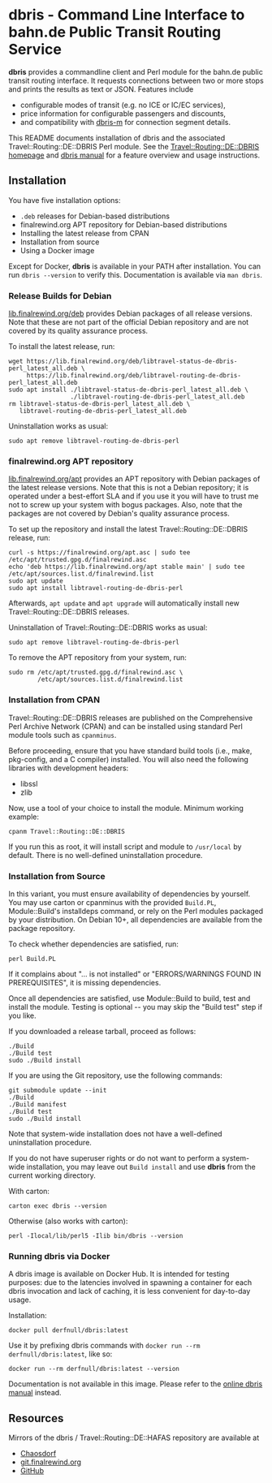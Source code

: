 # dbris - Command Line Interface to bahn.de Public Transit Routing Service

**dbris** provides a commandline client and Perl module for the bahn.de public
transit routing interface. It requests connections between two or more stops
and prints the results as text or JSON. Features include

* configurable modes of transit (e.g. no ICE or IC/EC services),
* price information for configurable passengers and discounts,
* and compatibility with [dbris-m](https://finalrewind.org/projects/Travel-Status-DE-DBRIS) for connection segment details.

This README documents installation of dbris and the associated
Travel::Routing::DE::DBRIS Perl module.  See the [Travel::Routing::DE::DBRIS
homepage](https://finalrewind.org/projects/Travel-Routing-DE-DBRIS) and
[dbris manual](https://man.finalrewind.org/1/dbris) for a feature overview
and usage instructions.

## Installation

You have five installation options:

* `.deb` releases for Debian-based distributions
* finalrewind.org APT repository for Debian-based distributions
* Installing the latest release from CPAN
* Installation from source
* Using a Docker image

Except for Docker, __dbris__ is available in your PATH after installation.
You can run `dbris --version` to verify this. Documentation is available via
`man dbris`.

### Release Builds for Debian

[lib.finalrewind.org/deb](https://lib.finalrewind.org/deb) provides Debian
packages of all release versions. Note that these are not part of the official
Debian repository and are not covered by its quality assurance process.

To install the latest release, run:

```
wget https://lib.finalrewind.org/deb/libtravel-status-de-dbris-perl_latest_all.deb \
     https://lib.finalrewind.org/deb/libtravel-routing-de-dbris-perl_latest_all.deb
sudo apt install ./libtravel-status-de-dbris-perl_latest_all.deb \
                 ./libtravel-routing-de-dbris-perl_latest_all.deb
rm libtravel-status-de-dbris-perl_latest_all.deb \
   libtravel-routing-de-dbris-perl_latest_all.deb
```

Uninstallation works as usual:

```
sudo apt remove libtravel-routing-de-dbris-perl
```

### finalrewind.org APT repository

[lib.finalrewind.org/apt](https://lib.finalrewind.org/apt) provides an APT
repository with Debian packages of the latest release versions. Note that this
is not a Debian repository; it is operated under a best-effort SLA and if you
use it you will have to trust me not to screw up your system with bogus
packages. Also, note that the packages are not covered by Debian's quality
assurance process.

To set up the repository and install the latest Travel::Routing::DE::DBRIS
release, run:

```
curl -s https://finalrewind.org/apt.asc | sudo tee /etc/apt/trusted.gpg.d/finalrewind.asc
echo 'deb https://lib.finalrewind.org/apt stable main' | sudo tee /etc/apt/sources.list.d/finalrewind.list
sudo apt update
sudo apt install libtravel-routing-de-dbris-perl
```

Afterwards, `apt update` and `apt upgrade` will automatically install new
Travel::Routing::DE::DBRIS releases.

Uninstallation of Travel::Routing::DE::DBRIS works as usual:

```
sudo apt remove libtravel-routing-de-dbris-perl
```

To remove the APT repository from your system, run:

```
sudo rm /etc/apt/trusted.gpg.d/finalrewind.asc \
        /etc/apt/sources.list.d/finalrewind.list
```

### Installation from CPAN

Travel::Routing::DE::DBRIS releases are published on the Comprehensive Perl
Archive Network (CPAN) and can be installed using standard Perl module tools
such as `cpanminus`.

Before proceeding, ensure that you have standard build tools (i.e., make,
pkg-config, and a C compiler) installed. You will also need the following
libraries with development headers:

* libssl
* zlib

Now, use a tool of your choice to install the module. Minimum working example:

```
cpanm Travel::Routing::DE::DBRIS
```

If you run this as root, it will install script and module to `/usr/local` by
default. There is no well-defined uninstallation procedure.

### Installation from Source

In this variant, you must ensure availability of dependencies by yourself.
You may use carton or cpanminus with the provided `Build.PL`, Module::Build's
installdeps command, or rely on the Perl modules packaged by your distribution.
On Debian 10+, all dependencies are available from the package repository.

To check whether dependencies are satisfied, run:

```
perl Build.PL
```

If it complains about "... is not installed" or "ERRORS/WARNINGS FOUND IN
PREREQUISITES", it is missing dependencies.

Once all dependencies are satisfied, use Module::Build to build, test and
install the module. Testing is optional -- you may skip the "Build test"
step if you like.

If you downloaded a release tarball, proceed as follows:

```
./Build
./Build test
sudo ./Build install
```

If you are using the Git repository, use the following commands:

```
git submodule update --init
./Build
./Build manifest
./Build test
sudo ./Build install
```

Note that system-wide installation does not have a well-defined uninstallation
procedure.

If you do not have superuser rights or do not want to perform a system-wide
installation, you may leave out `Build install` and use **dbris** from the
current working directory.

With carton:

```
carton exec dbris --version
```

Otherwise (also works with carton):

```
perl -Ilocal/lib/perl5 -Ilib bin/dbris --version
```

### Running dbris via Docker

A dbris image is available on Docker Hub. It is intended for testing purposes:
due to the latencies involved in spawning a container for each dbris invocation
and lack of caching, it is less convenient for day-to-day usage.

Installation:

```
docker pull derfnull/dbris:latest
```

Use it by prefixing dbris commands with `docker run --rm
derfnull/dbris:latest`, like so:

```
docker run --rm derfnull/dbris:latest --version
```

Documentation is not available in this image. Please refer to the
[online dbris manual](https://man.finalrewind.org/1/dbris/) instead.

## Resources

Mirrors of the dbris / Travel::Routing::DE::HAFAS repository are available at

* [Chaosdorf](https://chaosdorf.de/git/derf/travel-routing-de-hafas)
* [git.finalrewind.org](https://git.finalrewind.org/Travel-Routing-DE-HAFAS/)
* [GitHub](https://github.com/derf/travel-routing-de-hafas)
